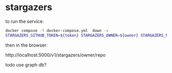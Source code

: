 # stargazers

to run the service: 

```bash
docker compose -f docker-compose.yml  down -v  
STARGAZERS_GITHUB_TOKEN=${token} STARGAZERS_OWNER=${owner} STARGAZERS_REPO={repo} docker compose -f docker-compose.yml  up --build --force-recreate
```

then in the browser:

http://localhost:5000/v1/stargazers/owner/repo

todo use graph db?

